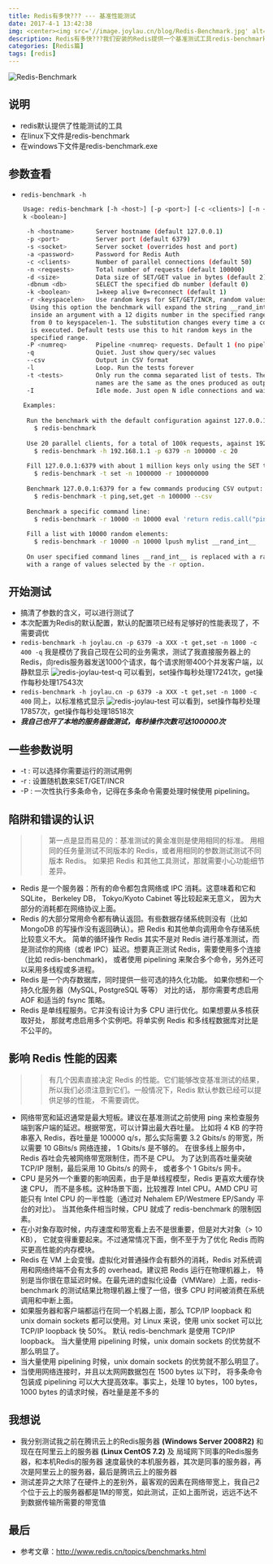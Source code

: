 ```yaml
---
title: Redis有多快??? --- 基准性能测试
date: 2017-4-1 13:42:38
img: <center><img src='//image.joylau.cn/blog/Redis-Benchmark.jpg' alt='Redis-Benchmark'></center>
description: Redis有多快???我们安装的Redis提供一个基准测试工具redis-benchmark，测一下就知道了.....
categories: [Redis篇]
tags: [redis]
---
```


<!-- more -->
![Redis-Benchmark](//image.joylau.cn/blog/Redis-Benchmark.jpg)



## 说明
- redis默认提供了性能测试的工具
- 在linux下文件是redis-benchmark
- 在windows下文件是redis-benchmark.exe

## 参数查看
- `redis-benchmark -h `
``` bash
    Usage: redis-benchmark [-h <host>] [-p <port>] [-c <clients>] [-n <requests]> [-
    k <boolean>]
    
     -h <hostname>      Server hostname (default 127.0.0.1)
     -p <port>          Server port (default 6379)
     -s <socket>        Server socket (overrides host and port)
     -a <password>      Password for Redis Auth
     -c <clients>       Number of parallel connections (default 50)
     -n <requests>      Total number of requests (default 100000)
     -d <size>          Data size of SET/GET value in bytes (default 2)
     -dbnum <db>        SELECT the specified db number (default 0)
     -k <boolean>       1=keep alive 0=reconnect (default 1)
     -r <keyspacelen>   Use random keys for SET/GET/INCR, random values for SADD
      Using this option the benchmark will expand the string __rand_int__
      inside an argument with a 12 digits number in the specified range
      from 0 to keyspacelen-1. The substitution changes every time a command
      is executed. Default tests use this to hit random keys in the
      specified range.
     -P <numreq>        Pipeline <numreq> requests. Default 1 (no pipeline).
     -q                 Quiet. Just show query/sec values
     --csv              Output in CSV format
     -l                 Loop. Run the tests forever
     -t <tests>         Only run the comma separated list of tests. The test
                        names are the same as the ones produced as output.
     -I                 Idle mode. Just open N idle connections and wait.
    
    Examples:
    
     Run the benchmark with the default configuration against 127.0.0.1:6379:
       $ redis-benchmark
    
     Use 20 parallel clients, for a total of 100k requests, against 192.168.1.1:
       $ redis-benchmark -h 192.168.1.1 -p 6379 -n 100000 -c 20
    
     Fill 127.0.0.1:6379 with about 1 million keys only using the SET test:
       $ redis-benchmark -t set -n 1000000 -r 100000000
    
     Benchmark 127.0.0.1:6379 for a few commands producing CSV output:
       $ redis-benchmark -t ping,set,get -n 100000 --csv
    
     Benchmark a specific command line:
       $ redis-benchmark -r 10000 -n 10000 eval 'return redis.call("ping")' 0
    
     Fill a list with 10000 random elements:
       $ redis-benchmark -r 10000 -n 10000 lpush mylist __rand_int__
    
     On user specified command lines __rand_int__ is replaced with a random integer
     with a range of values selected by the -r option.
```

## 开始测试
- 搞清了参数的含义，可以进行测试了
- 本次配置为Redis的默认配置，默认的配置项已经有足够好的性能表现了，不需要调优
- `redis-benchmark -h joylau.cn -p 6379 -a XXX -t get,set -n 1000 -c 400 -q`
    我是模仿了我自己现在公司的业务需求，测试了我直接服务器上的Redis，向redis服务器发送1000个请求，每个请求附带400个并发客户端，以静默显示
    ![redis-joylau-test-q](//image.joylau.cn/blog/redis-joylau-test-q.png)
    可以看到，set操作每秒处理17241次，get操作每秒处理17543次
- `redis-benchmark -h joylau.cn -p 6379 -a XXX -t get,set -n 1000 -c 400`
    同上，以标准格式显示
    ![redis-joylau-test](//image.joylau.cn/blog/redis-joylau-test.png)
    可以看到，set操作每秒处理17857次，get操作每秒处理18518次
- **_我自己也开了本地的服务器做测试，每秒操作次数可达100000次_**


## 一些参数说明
- -t : 可以选择你需要运行的测试用例
- -r : 设置随机数来SET/GET/INCR
- -P : 一次性执行多条命令，记得在多条命令需要处理时候使用 pipelining。
    
## 陷阱和错误的认识
>> 第一点是显而易见的：基准测试的黄金准则是使用相同的标准。 用相同的任务量测试不同版本的 Redis，或者用相同的参数测试测试不同版本 Redis。 如果把 Redis 和其他工具测试，那就需要小心功能细节差异。


- Redis 是一个服务器：所有的命令都包含网络或 IPC 消耗。这意味着和它和 SQLite， Berkeley DB， Tokyo/Kyoto Cabinet 等比较起来无意义， 因为大部分的消耗都在网络协议上面。
- Redis 的大部分常用命令都有确认返回。有些数据存储系统则没有（比如 MongoDB 的写操作没有返回确认）。把 Redis 和其他单向调用命令存储系统比较意义不大。
简单的循环操作 Redis 其实不是对 Redis 进行基准测试，而是测试你的网络（或者 IPC）延迟。想要真正测试 Redis，需要使用多个连接（比如 redis-benchmark)， 或者使用 pipelining 来聚合多个命令，另外还可以采用多线程或多进程。
- Redis 是一个内存数据库，同时提供一些可选的持久化功能。 如果你想和一个持久化服务器（MySQL, PostgreSQL 等等） 对比的话， 那你需要考虑启用 AOF 和适当的 fsync 策略。
- Redis 是单线程服务。它并没有设计为多 CPU 进行优化。如果想要从多核获取好处， 那就考虑启用多个实例吧。将单实例 Redis 和多线程数据库对比是不公平的。


## 影响 Redis 性能的因素
>> 有几个因素直接决定 Redis 的性能。它们能够改变基准测试的结果， 所以我们必须注意到它们。一般情况下，Redis 默认参数已经可以提供足够的性能， 不需要调优。


- 网络带宽和延迟通常是最大短板。建议在基准测试之前使用 ping 来检查服务端到客户端的延迟。根据带宽，可以计算出最大吞吐量。 比如将 4 KB 的字符串塞入 Redis，吞吐量是 100000 q/s，那么实际需要 3.2 Gbits/s 的带宽，所以需要 10 GBits/s 网络连接， 1 Gbits/s 是不够的。 在很多线上服务中，Redis 吞吐会先被网络带宽限制住，而不是 CPU。 为了达到高吞吐量突破 TCP/IP 限制，最后采用 10 Gbits/s 的网卡， 或者多个 1 Gbits/s 网卡。
- CPU 是另外一个重要的影响因素，由于是单线程模型，Redis 更喜欢大缓存快速 CPU， 而不是多核。这种场景下面，比较推荐 Intel CPU。AMD CPU 可能只有 Intel CPU 的一半性能（通过对 Nehalem EP/Westmere EP/Sandy 平台的对比）。 当其他条件相当时候，CPU 就成了 redis-benchmark 的限制因素。
- 在小对象存取时候，内存速度和带宽看上去不是很重要，但是对大对象（> 10 KB）， 它就变得重要起来。不过通常情况下面，倒不至于为了优化 Redis 而购买更高性能的内存模块。
- Redis 在 VM 上会变慢。虚拟化对普通操作会有额外的消耗，Redis 对系统调用和网络终端不会有太多的 overhead。建议把 Redis 运行在物理机器上， 特别是当你很在意延迟时候。在最先进的虚拟化设备（VMWare）上面，redis-benchmark 的测试结果比物理机器上慢了一倍，很多 CPU 时间被消费在系统调用和中断上面。
- 如果服务器和客户端都运行在同一个机器上面，那么 TCP/IP loopback 和 unix domain sockets 都可以使用。对 Linux 来说，使用 unix socket 可以比 TCP/IP loopback 快 50%。 默认 redis-benchmark 是使用 TCP/IP loopback。 当大量使用 pipelining 时候，unix domain sockets 的优势就不那么明显了。
- 当大量使用 pipelining 时候，unix domain sockets 的优势就不那么明显了。
- 当使用网络连接时，并且以太网网数据包在 1500 bytes 以下时， 将多条命令包装成 pipelining 可以大大提高效率。事实上，处理 10 bytes，100 bytes， 1000 bytes 的请求时候，吞吐量是差不多的

## 我想说
- 我分别测试我之前在腾讯云上的Redis服务器 **(Windows Server 2008R2)**  和现在在阿里云上的服务器  **(Linux CentOS 7.2)** 及 局域网下同事的Redis服务器，和本机Redis的服务器
速度最快的本机服务器，其次是同事的服务器，再次是阿里云上的服务器，最后是腾讯云上的服务器
- 测试差异之大除了在硬件上的差别外，最客观的因素在网络带宽上，我自己2个位于云上的服务器都是1M的带宽，如此测试，正如上面所说，远远不达不到数据传输所需要的带宽值

## 最后
- 参考文章：http://www.redis.cn/topics/benchmarks.html